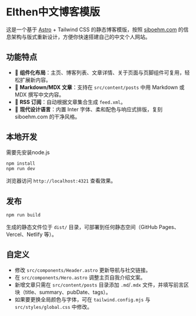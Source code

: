 # Elthen中文博客模版

这是一个基于 [Astro](https://astro.build) + Tailwind CSS 的静态博客模版，按照 [siboehm.com](https://siboehm.com) 的信息架构与版式重新设计，方便你快速搭建自己的中文个人网站。

## 功能特点

- 🧱 **组件化布局**：主页、博客列表、文章详情、关于页面与页脚组件可复用，轻松扩展新内容。
- 📝 **Markdown/MDX 文章**：支持在 `src/content/posts` 中用 Markdown 或 MDX 撰写中文内容。
- 📰 **RSS 订阅**：自动根据文章集合生成 `feed.xml`。
- 🎨 **现代设计语言**：内置 Inter 字体、柔和配色与响应式排版，复刻 siboehm.com 的干净风格。

## 本地开发

需要先安装node.js

```bash
npm install
npm run dev
```

浏览器访问 `http://localhost:4321` 查看效果。

## 发布

```bash
npm run build
```

生成的静态文件位于 `dist/` 目录，可部署到任何静态空间（GitHub Pages、Vercel、Netlify 等）。

## 自定义

- 修改 `src/components/Header.astro` 更新导航与社交链接。
- 在 `src/components/Hero.astro` 调整主页自我介绍文案。
- 新增文章只需在 `src/content/posts` 目录添加 `.md`/`.mdx` 文件，并填写前言区块（title、summary、pubDate、tags）。
- 如果要更换全局颜色与字体，可在 `tailwind.config.mjs` 与 `src/styles/global.css` 中修改。

